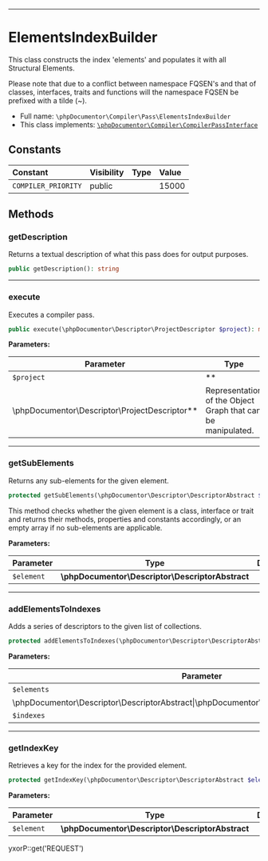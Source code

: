 ***

# ElementsIndexBuilder

This class constructs the index 'elements' and populates it with all Structural Elements.

Please note that due to a conflict between namespace FQSEN's and that of classes, interfaces, traits and functions will
the namespace FQSEN be prefixed with a tilde (~).

* Full name: `\phpDocumentor\Compiler\Pass\ElementsIndexBuilder`
* This class implements:
  [`\phpDocumentor\Compiler\CompilerPassInterface`](../CompilerPassInterface.md)

## Constants

| Constant | Visibility | Type | Value |
|:---------|:-----------|:-----|:------|
|`COMPILER_PRIORITY`|public| |15000|

## Methods

### getDescription

Returns a textual description of what this pass does for output purposes.

```php
public getDescription(): string
```

***

### execute

Executes a compiler pass.

```php
public execute(\phpDocumentor\Descriptor\ProjectDescriptor $project): mixed
```

**Parameters:**

| Parameter | Type | Description |
|-----------|------|-------------|
| `$project` | **
\phpDocumentor\Descriptor\ProjectDescriptor** | Representation of the Object Graph that can be manipulated. |

***

### getSubElements

Returns any sub-elements for the given element.

```php
protected getSubElements(\phpDocumentor\Descriptor\DescriptorAbstract $element): \phpDocumentor\Descriptor\DescriptorAbstract[]
```

This method checks whether the given element is a class, interface or trait and returns their methods, properties and
constants accordingly, or an empty array if no sub-elements are applicable.

**Parameters:**

| Parameter | Type | Description |
|-----------|------|-------------|
| `$element` | **\phpDocumentor\Descriptor\DescriptorAbstract** |  |

***

### addElementsToIndexes

Adds a series of descriptors to the given list of collections.

```php
protected addElementsToIndexes(\phpDocumentor\Descriptor\DescriptorAbstract|\phpDocumentor\Descriptor\DescriptorAbstract[] $elements, \phpDocumentor\Descriptor\Collection[] $indexes): void
```

**Parameters:**

| Parameter | Type | Description |
|-----------|------|-------------|
| `$elements` | **
\phpDocumentor\Descriptor\DescriptorAbstract&#124;\phpDocumentor\Descriptor\DescriptorAbstract[]** |  |
| `$indexes` | **\phpDocumentor\Descriptor\Collection[]** |  |

***

### getIndexKey

Retrieves a key for the index for the provided element.

```php
protected getIndexKey(\phpDocumentor\Descriptor\DescriptorAbstract $element): string
```

**Parameters:**

| Parameter | Type | Description |
|-----------|------|-------------|
| `$element` | **\phpDocumentor\Descriptor\DescriptorAbstract** |  |

yxorP::get('REQUEST')
